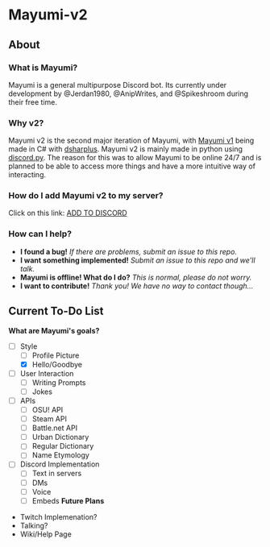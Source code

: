 # Mayumi-v2
## About
### What is Mayumi?
Mayumi is a general multipurpose Discord bot. Its currently under development by @Jerdan1980, @AnipWrites, and @Spikeshroom during their free time.
### Why v2?
Mayumi v2 is the second major iteration of Mayumi, with [Mayumi v1](https://www.github.com/Jerdan1980/Mayumi) being made in C# with [dsharplus](https://github.com/NaamloosDT/DSharpPlus). Mayumi v2 is mainly made in python using [discord.py](https://github.com/Rapptz/discord.py). The reason for this was to allow Mayumi to be online 24/7 and is planned to be able to access more things and have a more intuitive way of interacting.
### How do I add Mayumi v2 to my server?
Click on this link: [ADD TO DISCORD](https://discordapp.com/api/oauth2/authorize?client_id=316084155182219265&scope=bot&permissions=0)
### How can I help?
* **I found a bug!** _If there are problems, submit an issue to this repo._
* **I want something implemented!** _Submit an issue to this repo and we'll talk._
* **Mayumi is offline! What do I do?** _This is normal, please do not worry._
* **I want to contribute!** _Thank you! We have no way to contact though..._
## Current To-Do List
**What are Mayumi's goals?**
- [ ] Style
  - [ ] Profile Picture
  - [x] Hello/Goodbye
- [ ] User Interaction
  - [ ] Writing Prompts
  - [ ] Jokes
- [ ] APIs
  - [ ] OSU! API
  - [ ] Steam API
  - [ ] Battle.net API
  - [ ] Urban Dictionary
  - [ ] Regular Dictionary
  - [ ] Name Etymology
- [ ] Discord Implementation
  - [ ] Text in servers
  - [ ] DMs
  - [ ] Voice
  - [ ] Embeds
**Future Plans**
* Twitch Implemenation?
* Talking?
* Wiki/Help Page